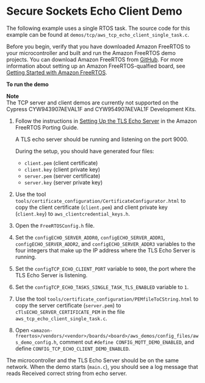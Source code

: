 # Secure Sockets Echo Client Demo<a name="secure-sockets-demo"></a>

The following example uses a single RTOS task\. The source code for this example can be found at `demos/tcp/aws_tcp_echo_client_single_task.c`\.

Before you begin, verify that you have downloaded Amazon FreeRTOS to your microcontroller and built and run the Amazon FreeRTOS demo projects\. You can download Amazon FreeRTOS from [GitHub](https://github.com/aws/amazon-freertos)\. For more information about setting up an Amazon FreeRTOS\-qualfied board, see [Getting Started with Amazon FreeRTOS](https://docs.aws.amazon.com/freertos/latest/userguide/freertos-getting-started.html)\.

**To run the demo**

**Note**  
The TCP server and client demos are currently not supported on the Cypress CYW943907AEVAL1F and CYW954907AEVAL1F Development Kits\.

1. Follow the instructions in [Setting Up the TLS Echo Server](https://docs.aws.amazon.com/freertos/latest/portingguide/tls-echo-server.html) in the Amazon FreeRTOS Porting Guide\.

   A TLS echo server should be running and listening on the port 9000\.

   During the setup, you should have generated four files:
   + `client.pem` \(client certificate\)
   + `client.key` \(client private key\)
   + `server.pem` \(server certificate\)
   + `server.key` \(server private key\)

1. Use the tool `tools/certificate_configuration/CertificateConfigurator.html` to copy the client certificate \(`client.pem`\) and client private key \(`client.key`\) to `aws_clientcredential_keys.h`\.

1. Open the `FreeRTOSConfig.h` file\.

1. Set the `configECHO_SERVER_ADDR0`, `configECHO_SERVER_ADDR1`, `configECHO_SERVER_ADDR2`, and `configECHO_SERVER_ADDR3` variables to the four integers that make up the IP address where the TLS Echo Server is running\.

1. Set the `configTCP_ECHO_CLIENT_PORT` variable to `9000`, the port where the TLS Echo Server is listening\.

1. Set the `configTCP_ECHO_TASKS_SINGLE_TASK_TLS_ENABLED` variable to `1`\.

1. Use the tool `tools/certificate_configuration/PEMfileToCString.html` to copy the server certificate \(`server.pem`\) to `cTlsECHO_SERVER_CERTIFICATE_PEM` in the file `aws_tcp_echo_client_single_task.c`\.

1.  Open `<amazon-freertos>/vendors/<vendor>/boards/<board>/aws_demos/config_files/aws_demo_config.h`, comment out `#define CONFIG_MQTT_DEMO_ENABLED`, and define `CONFIG_TCP_ECHO_CLIENT_DEMO_ENABLED`\.

The microcontroller and the TLS Echo Server should be on the same network\. When the demo starts \(`main.c`\), you should see a log message that reads Received correct string from echo server\.